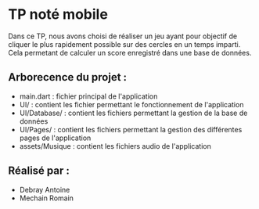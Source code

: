 # TP noté mobile

Dans ce TP, nous avons choisi de réaliser un jeu ayant pour objectif de cliquer le plus rapidement possible sur 
des cercles en un temps imparti. Cela permetant de calculer un score enregistré dans une base de données.

## Arborecence du projet :

- main.dart : fichier principal de l'application
- UI/ : contient les fichier permettant le fonctionnement de l'application
- UI/Database/ : contient les fichiers permettant la gestion de la base de données
- UI/Pages/ : contient les fichiers permettant la gestion des différentes pages de l'application
- assets/Musique : contient les fichiers audio de l'application

## Réalisé par : 

- Debray Antoine
- Mechain Romain
